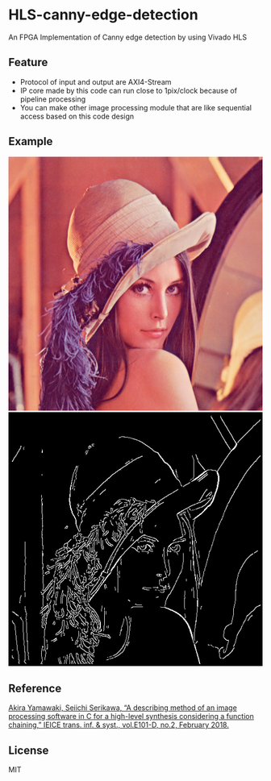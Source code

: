 # HLS-canny-edge-detection
An FPGA Implementation of Canny edge detection by using Vivado HLS

## Feature
- Protocol of input and output are AXI4-Stream
- IP core made by this code can run close to 1pix/clock because of pipeline processing
- You can make other image processing module that are like sequential access based on this code design

## Example
<div style="text-align: center;">
    <img src="testbench/lenna.png" alt="C simulation result">
    <img src="assets/out.png" alt="C simulation result">
</div>

## Reference
[Akira Yamawaki, Seiichi Serikawa, “A describing method of
an image processing software in C for a high-level synthesis
considering a function chaining,” IEICE trans. inf. & syst.,
vol.E101-D, no.2, February 2018.](https://www.jstage.jst.go.jp/article/transinf/E101.D/2/E101.D_2017RCP0001/_article)

## License
MIT
